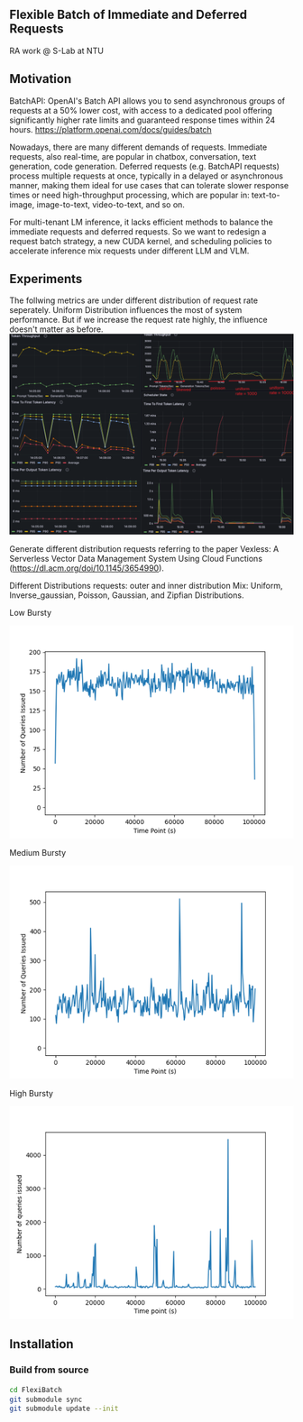 ## Flexible Batch of Immediate and Deferred Requests

RA work @ S-Lab at NTU

## Motivation

BatchAPI: OpenAI's Batch API allows you to send asynchronous groups of requests at a 50% lower cost, with access to a dedicated pool offering significantly higher rate limits and guaranteed response times within 24 hours. https://platform.openai.com/docs/guides/batch

Nowadays, there are many different demands of requests. Immediate requests, also real-time, are popular in chatbox, conversation, text generation, code generation. Deferred requests (e.g. BatchAPI requests) process multiple requests at once, typically in a delayed or asynchronous manner, making them ideal for use cases that can tolerate slower response times or need high-throughput processing, which are popular in: text-to-image, image-to-text, video-to-text, and so on. 

For multi-tenant LM inference, it lacks efficient methods to balance the immediate requests and deferred requests. So we want to redesign a request batch strategy, a new CUDA kernel, and scheduling policies to accelerate inference mix requests under different LLM and VLM. 


## Experiments

The follwing metrics are under different distribution of request rate seperately. Uniform Distribution influences the most of system performance. But if we increase the request rate highly, the influence doesn't matter as before. 
![alt text](result_curve/compare_single_distribution.png)



Generate different distribution requests referring to the paper Vexless: A Serverless Vector Data Management System Using Cloud Functions
 (https://dl.acm.org/doi/10.1145/3654990). 
 
 Different Distributions requests: outer and inner distribution
 Mix: Uniform, Inverse_gaussian, Poisson, Gaussian, and Zipfian Distributions. 
 

Low Bursty 

![alt text](result_curve/oinverseG_inormal.png)

Medium Bursty 

![alt text](result_curve/ozip_iuni.png)

High Bursty 

![alt text](result_curve/ozip_izip.png)

## Installation

### Build from source

```bash
cd FlexiBatch
git submodule sync
git submodule update --init
```
